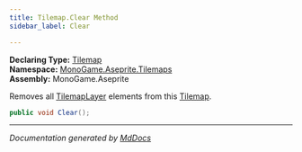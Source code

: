 ```yaml
---
title: Tilemap.Clear Method
sidebar_label: Clear

---
```


**Declaring Type:** [Tilemap](../)  
**Namespace:** [MonoGame.Aseprite.Tilemaps](../../)  
**Assembly:** MonoGame.Aseprite

Removes all [TilemapLayer](../../TilemapLayer/) elements from this [Tilemap](../).

```csharp
public void Clear();
```
___

*Documentation generated by [MdDocs](https://github.com/ap0llo/mddocs)*
